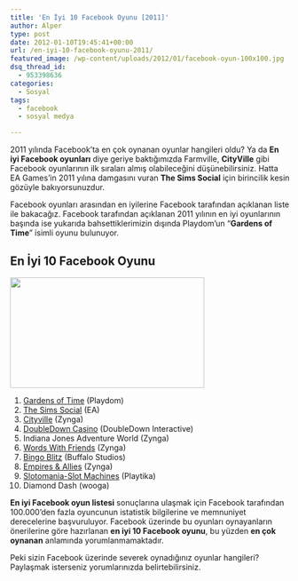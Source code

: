 ```yaml
---
title: 'En İyi 10 Facebook Oyunu [2011]'
author: Alper
type: post
date: 2012-01-10T19:45:41+00:00
url: /en-iyi-10-facebook-oyunu-2011/
featured_image: /wp-content/uploads/2012/01/facebook-oyun-100x100.jpg
dsq_thread_id:
  - 953398636
categories:
  - Sosyal
tags:
  - facebook
  - sosyal medya

---
```

2011 yılında Facebook&#8217;ta en çok oynanan oyunlar hangileri oldu? Ya da **En iyi Facebook oyunları** diye geriye baktığımızda Farmville, **CityVille** gibi Facebook oyunlarının ilk sıraları almış olabileceğini düşünebilirsiniz. Hatta EA Games&#8217;in 2011 yılına damgasını vuran **The Sims Social** için birincilik kesin gözüyle bakıyorsunuzdur.

Facebook oyunları arasından en iyilerine Facebook tarafından açıklanan liste ile bakacağız. Facebook tarafından açıklanan 2011 yılının en iyi oyunlarının başında ise yukarıda bahsettiklerimizin dışında Playdom&#8217;un &#8220;**Gardens of Time**&#8221; isimli oyunu bulunuyor.

## En İyi 10 Facebook Oyunu

<img class="alignright size-full wp-image-7518" title="facebook-oyun" src="https://www.murekkep.org/wp-content/uploads/2012/01/facebook-oyun.jpg" alt="" width="350" height="199" srcset="https://www.murekkep.org/wp-content/uploads/2012/01/facebook-oyun.jpg 350w, https://www.murekkep.org/wp-content/uploads/2012/01/facebook-oyun-50x28.jpg 50w, https://www.murekkep.org/wp-content/uploads/2012/01/facebook-oyun-219x125.jpg 219w" sizes="(max-width: 350px) 100vw, 350px" /> 

  1. <a href="https://www.facebook.com/GardensofTime" target="_blank">Gardens of Time</a> (Playdom)
  2. <a href="https://www.facebook.com/TheSimsSocial" target="_blank">The Sims Social</a> (EA)
  3. <a href="https://www.facebook.com/apps/application.php?id=291549705119" target="_blank">Cityville</a> (Zynga)
  4. <a href="https://www.facebook.com/doubledowncasino" target="_blank">DoubleDown Casino</a> (DoubleDown Interactive)
  5. Indiana Jones Adventure World (Zynga)
  6. <a href="https://www.facebook.com/WordsWithFriends" target="_blank">Words With Friends</a> (Zynga)
  7. <a href="https://www.facebook.com/apps/application.php?id=108854979142742" target="_blank">Bingo Blitz</a> (Buffalo Studios)
  8. <a href="https://www.facebook.com/EmpiresAndAllies" target="_blank">Empires & Allies</a> (Zynga)
  9. <a href="https://www.facebook.com/apps/application.php?id=169545139744270" target="_blank">Slotomania-Slot Machines</a> (Playtika)
 10. Diamond Dash (wooga)

**En iyi Facebook oyun listesi** sonuçlarına ulaşmak için Facebook tarafından 100.000&#8217;den fazla oyuncunun istatistik bilgilerine ve memnuniyet derecelerine başvuruluyor. Facebook üzerinde bu oyunları oynayanların önerilerine göre hazırlanan **en iyi 10 Facebook oyunu**, bu yüzden **en çok oynanan** anlamında yorumlanmamaktadır.

Peki sizin Facebook üzerinde severek oynadığınız oyunlar hangileri? Paylaşmak isterseniz yorumlarınızda belirtebilirsiniz.